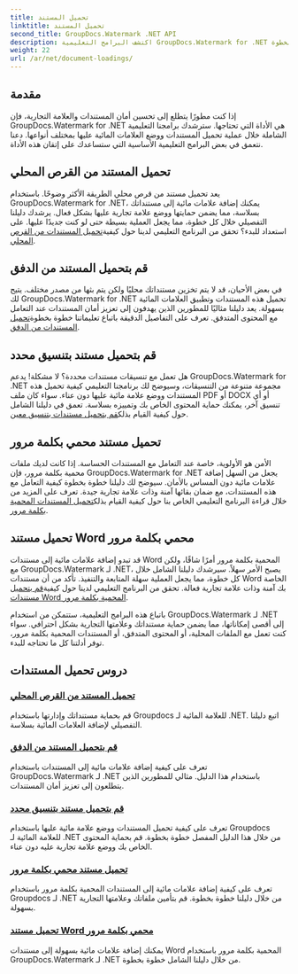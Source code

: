```yaml
---
title: تحميل المستند
linktitle: تحميل المستند
second_title: GroupDocs.Watermark .NET API
description: اكتشف البرامج التعليمية GroupDocs.Watermark for .NET لتحميل المستندات ووضع علامة مائية عليها، مما يضمن أمان المستندات والعلامة التجارية من خلال أدلة خطوة بخطوة.
weight: 22
url: /ar/net/document-loadings/
---
```

## مقدمة
إذا كنت مطورًا يتطلع إلى تحسين أمان المستندات والعلامة التجارية، فإن GroupDocs.Watermark for .NET هي الأداة التي تحتاجها. سترشدك برامجنا التعليمية الشاملة خلال عملية تحميل المستندات ووضع العلامات المائية عليها بمختلف أنواعها. دعنا نتعمق في بعض البرامج التعليمية الأساسية التي ستساعدك على إتقان هذه الأداة.

## تحميل المستند من القرص المحلي
يعد تحميل مستند من قرص محلي الطريقة الأكثر وضوحًا. باستخدام GroupDocs.Watermark for .NET، يمكنك إضافة علامات مائية إلى مستنداتك بسلاسة، مما يضمن حمايتها ووضع علامة تجارية عليها بشكل فعال. يرشدك دليلنا التفصيلي خلال كل خطوة، مما يجعل العملية بسيطة حتى لو كنت جديدًا عليها. على استعداد للبدء؟ تحقق من البرنامج التعليمي لدينا حول كيفية[تحميل المستندات من القرص المحلي](./load-document-from-local-disk/).

## قم بتحميل المستند من الدفق
 في بعض الأحيان، قد لا يتم تخزين مستنداتك محليًا ولكن يتم بثها من مصدر مختلف. يتيح لك GroupDocs.Watermark for .NET تحميل هذه المستندات وتطبيق العلامات المائية بسهولة. يعد دليلنا مثاليًا للمطورين الذين يهدفون إلى تعزيز أمان المستندات عند التعامل مع المحتوى المتدفق. تعرف على التفاصيل الدقيقة باتباع تعليماتنا خطوة بخطوة[تحميل المستندات من الدفق](./load-document-from-stream/).

## قم بتحميل مستند بتنسيق محدد
هل تعمل مع تنسيقات مستندات محددة؟ لا مشكلة! يدعم GroupDocs.Watermark for .NET مجموعة متنوعة من التنسيقات، وسيوضح لك برنامجنا التعليمي كيفية تحميل هذه المستندات ووضع علامة مائية عليها دون عناء. سواء كان ملف PDF أو DOCX أو أي تنسيق آخر، يمكنك حماية المحتوى الخاص بك وتمييزه بسلاسة. تعمق في دليلنا الشامل حول كيفية القيام بذلك[قم بتحميل مستندات بتنسيق معين](./load-specific-format-document/).

## تحميل مستند محمي بكلمة مرور
 الأمن هو الأولوية، خاصة عند التعامل مع المستندات الحساسة. إذا كانت لديك ملفات محمية بكلمة مرور، فإن GroupDocs.Watermark for .NET يجعل من السهل إضافة علامات مائية دون المساس بالأمان. سيوضح لك دليلنا خطوة بخطوة كيفية التعامل مع هذه المستندات، مع ضمان بقائها آمنة وذات علامة تجارية جيدة. تعرف على المزيد من خلال قراءة البرنامج التعليمي الخاص بنا حول كيفية القيام بذلك[تحميل المستندات المحمية بكلمة مرور](./load-password-protected-document/).

## تحميل مستند Word محمي بكلمة مرور
قد تبدو إضافة علامات مائية إلى مستندات Word المحمية بكلمة مرور أمرًا شاقًا، ولكن مع GroupDocs.Watermark لـ .NET، يصبح الأمر سهلاً. سيرشدك دليلنا الشامل خلال كل خطوة، مما يجعل العملية سهلة المتابعة والتنفيذ. تأكد من أن مستندات Word الخاصة بك آمنة وذات علامة تجارية فعالة. تحقق من البرنامج التعليمي لدينا حول كيفية[قم بتحميل مستندات Word المحمية بكلمة مرور](./load-password-protected-word-document/).

باتباع هذه البرامج التعليمية، ستتمكن من استخدام GroupDocs.Watermark لـ .NET إلى أقصى إمكاناتها، مما يضمن حماية مستنداتك وعلامتها التجارية بشكل احترافي. سواء كنت تعمل مع الملفات المحلية، أو المحتوى المتدفق، أو المستندات المحمية بكلمة مرور، توفر أدلتنا كل ما تحتاجه للبدء.
## دروس تحميل المستندات
### [تحميل المستند من القرص المحلي](./load-document-from-local-disk/)
قم بحماية مستنداتك وإدارتها باستخدام Groupdocs للعلامة المائية لـ .NET. اتبع دليلنا التفصيلي لإضافة العلامات المائية بسلاسة.
### [قم بتحميل المستند من الدفق](./load-document-from-stream/)
تعرف على كيفية إضافة علامات مائية إلى المستندات باستخدام GroupDocs.Watermark لـ .NET باستخدام هذا الدليل. مثالي للمطورين الذين يتطلعون إلى تعزيز أمان المستندات.
### [قم بتحميل مستند بتنسيق محدد](./load-specific-format-document/)
تعرف على كيفية تحميل المستندات ووضع علامة مائية عليها باستخدام Groupdocs للعلامة المائية لـ .NET من خلال هذا الدليل المفصل خطوة بخطوة. قم بحماية المحتوى الخاص بك ووضع علامة تجارية عليه دون عناء.
### [تحميل مستند محمي بكلمة مرور](./load-password-protected-document/)
تعرف على كيفية إضافة علامات مائية إلى المستندات المحمية بكلمة مرور باستخدام Groupdocs لـ .NET من خلال دليلنا خطوة بخطوة. قم بتأمين ملفاتك وعلامتها التجارية بسهولة.
### [تحميل مستند Word محمي بكلمة مرور](./load-password-protected-word-document/)
يمكنك إضافة علامات مائية بسهولة إلى مستندات Word المحمية بكلمة مرور باستخدام GroupDocs.Watermark لـ .NET من خلال دليلنا الشامل خطوة بخطوة.